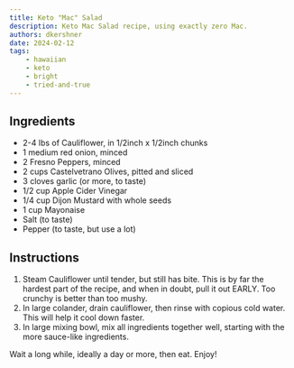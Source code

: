 ```yaml
---
title: Keto "Mac" Salad
description: Keto Mac Salad recipe, using exactly zero Mac.
authors: dkershner
date: 2024-02-12
tags:
    - hawaiian
    - keto
    - bright
    - tried-and-true
---
```


## Ingredients

-   2-4 lbs of Cauliflower, in 1/2inch x 1/2inch chunks
-   1 medium red onion, minced
-   2 Fresno Peppers, minced
-   2 cups Castelvetrano Olives, pitted and sliced
-   3 cloves garlic (or more, to taste)
-   1/2 cup Apple Cider Vinegar
-   1/4 cup Dijon Mustard with whole seeds
-   1 cup Mayonaise
-   Salt (to taste)
-   Pepper (to taste, but use a lot)

## Instructions

1. Steam Cauliflower until tender, but still has bite. This is by far the hardest part of the recipe, and when in doubt, pull it out EARLY. Too crunchy is better than too mushy.
2. In large colander, drain cauliflower, then rinse with copious cold water. This will help it cool down faster.
3. In large mixing bowl, mix all ingredients together well, starting with the more sauce-like ingredients.

Wait a long while, ideally a day or more, then eat. Enjoy!
